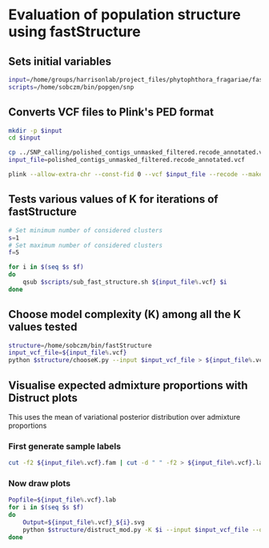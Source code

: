 # Evaluation of population structure using fastStructure

## Sets initial variables

```bash
input=/home/groups/harrisonlab/project_files/phytophthora_fragariae/fastStructure
scripts=/home/sobczm/bin/popgen/snp
```

## Converts VCF files to Plink's PED format

```bash
mkdir -p $input
cd $input

cp ../SNP_calling/polished_contigs_unmasked_filtered.recode_annotated.vcf .
input_file=polished_contigs_unmasked_filtered.recode_annotated.vcf

plink --allow-extra-chr --const-fid 0 --vcf $input_file --recode --make-bed --out ${input_file%.vcf} > ${input_file%.vcf}.log
```

## Tests various values of K for iterations of fastStructure

```bash
# Set minimum number of considered clusters
s=1
# Set maximum number of considered clusters
f=5

for i in $(seq $s $f)
do
    qsub $scripts/sub_fast_structure.sh ${input_file%.vcf} $i
done
```

## Choose model complexity (K) among all the K values tested

```bash
structure=/home/sobczm/bin/fastStructure
input_vcf_file=${input_file%.vcf}
python $structure/chooseK.py --input $input_vcf_file > ${input_file%.vcf}_K_choice
```

## Visualise expected admixture proportions with Distruct plots

This uses the mean of variational posterior distribution
over admixture proportions

### First generate sample labels

```bash
cut -f2 ${input_file%.vcf}.fam | cut -d " " -f2 > ${input_file%.vcf}.lab
```

### Now draw plots

```bash
Popfile=${input_file%.vcf}.lab
for i in $(seq $s $f)
do
    Output=${input_file%.vcf}_${i}.svg
    python $structure/distruct_mod.py -K $i --input $input_vcf_file --output $Output --title K$i --popfile $Popfile
done
```

